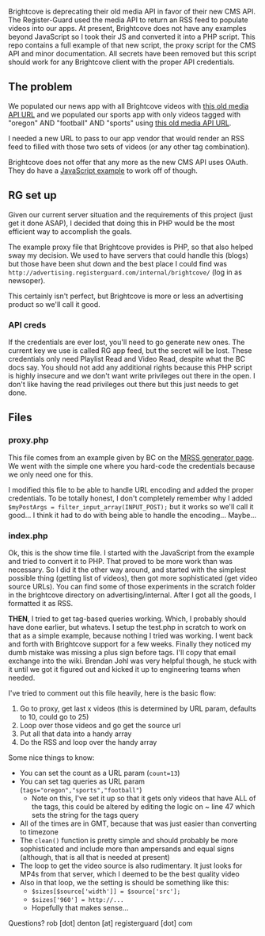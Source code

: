 Brightcove is deprecating their old media API in favor of their new CMS API. The Register-Guard used the media API to return an RSS feed to populate videos into our apps. At present, Brightcove does not have any examples beyond JavaScript so I took their JS and converted it into a PHP script. This repo contains a full example of that new script, the proxy script for the CMS API and minor documentation. All secrets have been removed but this script should work for any Brightcove client with the proper API credentials.

## The problem

We populated our news app with all Brightcove videos with [this old media API URL](http://api.brightcove.com/services/library?command=search_videos&none=tag%3Asports&page_size=25&video_fields=id%2Cname%2CshortDescription%2ClongDescription%2CpublishedDate%2CFLVURL%2CFLVFullLength&media_delivery=http&sort_by=PUBLISH_DATE%3ADESC&page_number=0&get_item_count=true&output=mrss&token=LWnGOsLL8Z0t-pK6WI9FFPm32-FxWTJdGPkGmFVz2LAnRwELJsR9hg) and we populated our sports app with only videos tagged with "oregon" AND "football" AND "sports" using [this old media API URL](http://api.brightcove.com/services/library?command=search_videos&all=tag%3Aoregon&all=tag%3Afootball&all=tag%3Asports&page_size=25&video_fields=id%2Cname%2CshortDescription%2ClongDescription%2CpublishedDate%2CFLVURL%2CFLVFullLength&media_delivery=http&sort_by=PUBLISH_DATE%3ADESC&page_number=0&get_item_count=true&output=mrss&token=LWnGOsLL8Z0t-pK6WI9FFPm32-FxWTJdGPkGmFVz2LAnRwELJsR9hg).

I needed a new URL to pass to our app vendor that would render an RSS feed to filled with those two sets of videos (or any other tag combination).

Brightcove does not offer that any more as the new CMS API uses OAuth. They do have a [JavaScript example](https://docs.brightcove.com/en/video-cloud/cms-api/samples/mrss-generator.html) to work off of though.

## RG set up

Given our current server situation and the requirements of this project (just get it done ASAP), I decided that doing this in PHP would be the most efficient way to accomplish the goals.

The example proxy file that Brightcove provides is PHP, so that also helped sway my decision. We used to have servers that could handle this (blogs) but those have been shut down and the best place I could find was `http://advertising.registerguard.com/internal/brightcove/` (log in as newsoper).

This certainly isn't perfect, but Brightcove is more or less an advertising product so we'll call it good.

### API creds

If the credentials are ever lost, you'll need to go generate new ones. The current key we use is called RG app feed, but the secret will be lost. These credentials only need Playlist Read and Video Read, despite what the BC docs say. You should not add any additional rights because this PHP script is highly insecure and we don't want write privileges out there in the open. I don't like having the read privileges out there but this just needs to get done.

## Files

### proxy.php

This file comes from an example given by BC on the [MRSS generator page](https://docs.brightcove.com/en/video-cloud/cms-api/samples/mrss-generator.html#proxy). We went with the simple one where you hard-code the credentials because we only need one for this.

I modified this file to be able to handle URL encoding and added the proper credentials. To be totally honest, I don't completely remember why I added `$myPostArgs = filter_input_array(INPUT_POST);` but it works so we'll call it good... I think it had to do with being able to handle the encoding... Maybe...

### index.php

Ok, this is the show time file. I started with the JavaScript from the example and tried to convert it to PHP. That proved to be more work than was necessary. So I did it the other way around, and started with the simplest possible thing (getting list of videos), then got more sophisticated (get video source URLs). You can find some of those experiments in the scratch folder in the brightcove directory on advertising/internal. After I got all the goods, I formatted it as RSS.

**THEN**, I tried to get tag-based queries working. Which, I probably should have done earlier, but whatevs. I setup the test.php in scratch to work on that as a simple example, because nothing I tried was working. I went back and forth with Brightcove support for a few weeks. Finally they noticed my dumb mistake was missing a plus sign before tags. I'll copy that email exchange into the wiki. Brendan Johl was very helpful though, he stuck with it until we got it figured out and kicked it up to engineering teams when needed.

I've tried to comment out this file heavily, here is the basic flow:

1. Go to proxy, get last x videos (this is determined by URL param, defaults to 10, could go to 25)
1. Loop over those videos and go get the source url
1. Put all that data into a handy array
1. Do the RSS and loop over the handy array

Some nice things to know:

* You can set the count as a URL param (`count=13`)
* You can set tag queries as URL param (`tags="oregon","sports","football"`)
  * Note on this, I've set it up so that it gets only videos that have ALL of the tags, this could be altered by editing the logic on ~ line 47 which sets the string for the tags query
* All of the times are in GMT, because that was just easier than converting to timezone
* The `clean()` function is pretty simple and should probably be more sophisticated and include more than ampersands and equal signs (although, that is all that is needed at present)
* The loop to get the video source is also rudimentary. It just looks for MP4s from that server, which I deemed to be the best quality video
* Also in that loop, we the setting is should be something like this:
  * `$sizes[$source['width']] = $source['src'];`
  * `$sizes['960'] = http://...`
  *  Hopefully that makes sense...

Questions? rob [dot] denton [at] registerguard [dot] com


